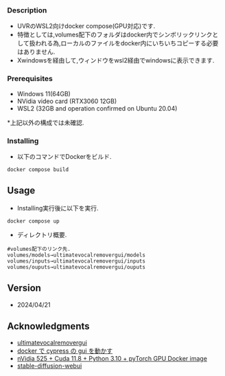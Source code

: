 ### Description

* UVRのWSL2向けdocker compose(GPU対応)です.
* 特徴としては,volumes配下のフォルダはdocker内でシンボリックリンクとして扱われる為,ローカルのファイルをdocker内にいちいちコピーする必要はありません.
* Xwindowsを経由して,ウィンドウをwsl2経由でwindowsに表示できます.

### Prerequisites

* Windows 11(64GB)
* NVidia video card (RTX3060 12GB)
* WSL2 (32GB and operation confirmed on Ubuntu 20.04)

*上記以外の構成では未確認.

### Installing

* 以下のコマンドでDockerをビルド.
```
docker compose build
```

## Usage

* Installing実行後に以下を実行.
```
docker compose up
```

* ディレクトリ概要.
```
#volumes配下のリンク先.
volumes/models→ultimatevocalremovergui/models
volumes/inputs→ultimatevocalremovergui/inputs
volumes/ouputs→ultimatevocalremovergui/ouputs
```

## Version

* 2024/04/21

## Acknowledgments

* [ultimatevocalremovergui](https://github.com/Anjok07/ultimatevocalremovergui)
* [docker で cypress の gui を動かす](https://mogura.dev/articles/2022/run-cypress-gui-in-docker/)
* [nVidia 525 + Cuda 11.8 + Python 3.10 + pyTorch GPU Docker image](https://dev.to/ordigital/nvidia-525-cuda-118-python-310-pytorch-gpu-docker-image-1l4a)
* [stable-diffusion-webui](https://github.com/AUTOMATIC1111/stable-diffusion-webui) 